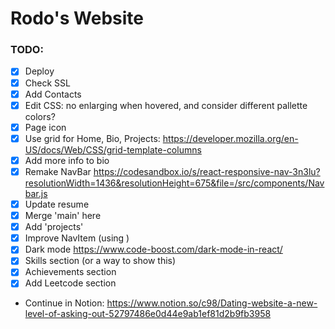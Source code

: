 # Rodo's Website

### TODO:
- [x] Deploy
- [x] Check SSL
- [x] Add Contacts
- [x] Edit CSS: no enlarging when hovered, and consider different pallette colors?
- [x] Page icon
- [x] Use grid for Home, Bio, Projects: https://developer.mozilla.org/en-US/docs/Web/CSS/grid-template-columns
- [x] Add more info to bio
- [x] Remake NavBar https://codesandbox.io/s/react-responsive-nav-3n3lu?resolutionWidth=1436&resolutionHeight=675&file=/src/components/Navbar.js
- [x] Update resume
- [x] Merge 'main' here
- [x] Add 'projects'
- [x] Improve NavItem (using <Link>)
- [x] Dark mode https://www.code-boost.com/dark-mode-in-react/ 
- [x] Skills section (or a way to show this)
- [x] Achievements section
- [x] Add Leetcode section
- Continue in Notion: https://www.notion.so/c98/Dating-website-a-new-level-of-asking-out-52797486e0d44e9ab1ef81d2b9fb3958